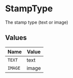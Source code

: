 # StampType

The stamp type (text or image)


## Values

| Name    | Value   |
| ------- | ------- |
| `TEXT`  | text    |
| `IMAGE` | image   |